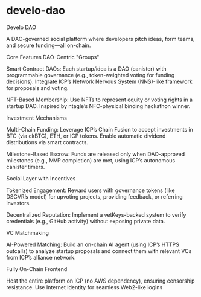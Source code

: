 # develo-dao
Develo DAO

A DAO-governed social platform where developers pitch ideas, form teams, and secure funding—all on-chain.

Core Features
DAO-Centric "Groups"

Smart Contract DAOs: Each startup/idea is a DAO (canister) with programmable governance (e.g., token-weighted voting for funding decisions). Integrate ICP’s Network Nervous System (NNS)-like framework for proposals and voting.

NFT-Based Membership: Use NFTs to represent equity or voting rights in a startup DAO. Inspired by ntagle’s NFC-physical binding hackathon winner.

Investment Mechanisms

Multi-Chain Funding: Leverage ICP’s Chain Fusion to accept investments in BTC (via ckBTC), ETH, or ICP tokens. Enable automatic dividend distributions via smart contracts.

Milestone-Based Escrow: Funds are released only when DAO-approved milestones (e.g., MVP completion) are met, using ICP’s autonomous canister timers.

Social Layer with Incentives

Tokenized Engagement: Reward users with governance tokens (like DSCVR’s model) for upvoting projects, providing feedback, or referring investors.

Decentralized Reputation: Implement a vetKeys-backed system to verify credentials (e.g., GitHub activity) without exposing private data.

VC Matchmaking

AI-Powered Matching: Build an on-chain AI agent (using ICP’s HTTPS outcalls) to analyze startup proposals and connect them with relevant VCs from ICP’s alliance network.

Fully On-Chain Frontend

Host the entire platform on ICP (no AWS dependency), ensuring censorship resistance. Use Internet Identity for seamless Web2-like logins 